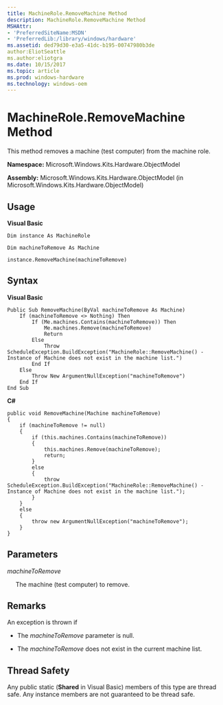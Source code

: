 ```yaml
---
title: MachineRole.RemoveMachine Method
description: MachineRole.RemoveMachine Method
MSHAttr:
- 'PreferredSiteName:MSDN'
- 'PreferredLib:/library/windows/hardware'
ms.assetid: ded79d30-e3a5-41dc-b195-00747980b3de
author:EliotSeattle
ms.author:eliotgra
ms.date: 10/15/2017
ms.topic: article
ms.prod: windows-hardware
ms.technology: windows-oem
---
```


# MachineRole.RemoveMachine Method


This method removes a machine (test computer) from the machine role.

**Namespace:** Microsoft.Windows.Kits.Hardware.ObjectModel

**Assembly:** Microsoft.Windows.Kits.Hardware.ObjectModel (in Microsoft.Windows.Kits.Hardware.ObjectModel)

## <span id="Usage"></span><span id="usage"></span><span id="USAGE"></span>Usage


**Visual Basic**

`Dim instance As MachineRole`

`Dim machineToRemove As Machine`

`instance.RemoveMachine(machineToRemove)`

## <span id="Syntax"></span><span id="syntax"></span><span id="SYNTAX"></span>Syntax


**Visual Basic**

``` syntax
Public Sub RemoveMachine(ByVal machineToRemove As Machine)
    If (machineToRemove <> Nothing) Then
        If (Me.machines.Contains(machineToRemove)) Then
            Me.machines.Remove(machineToRemove)
            Return
        Else
            Throw ScheduleException.BuildException("MachineRole::RemoveMachine() - Instance of Machine does not exist in the machine list.")
        End If
    Else
        Throw New ArgumentNullException("machineToRemove")
    End If
End Sub
```

**C#**

``` syntax
public void RemoveMachine(Machine machineToRemove)
{
    if (machineToRemove != null)
    {
        if (this.machines.Contains(machineToRemove))
        {
            this.machines.Remove(machineToRemove);
            return;
        }
        else
        {
            throw ScheduleException.BuildException("MachineRole::RemoveMachine() - Instance of Machine does not exist in the machine list.");
        }
    }
    else
    {
        throw new ArgumentNullException("machineToRemove");
    }
}
```

## <span id="Parameters"></span><span id="parameters"></span><span id="PARAMETERS"></span>Parameters


*machineToRemove*

     The machine (test computer) to remove.

## <span id="Remarks"></span><span id="remarks"></span><span id="REMARKS"></span>Remarks


An exception is thrown if

-   The *machineToRemove* parameter is null.

-   The *machineToRemove* does not exist in the current machine list.

## <span id="Thread_Safety"></span><span id="thread_safety"></span><span id="THREAD_SAFETY"></span>Thread Safety


Any public static (**Shared** in Visual Basic) members of this type are thread safe. Any instance members are not guaranteed to be thread safe.

 

 






